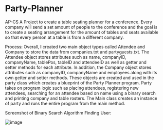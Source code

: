 # Party-Planner

AP-CS A Project to create a table seating planner for a conference. Every company will send a set amount of people to the conference and the goal is to create a seating arrangement for the amount of tables and seats available so that every person at a table is from a different company.

Process: Overall, I created two main object types called Attendee and Company to store the data from companies.txt and partyguests.txt. The Attendee object stores attributes such as name, companyID, companyName, tablePos, tableID and attendeeID as well as getter and setter methods for each attribute. In addition, the Company object stores attributes such as companyID, companyName and employees along with its own getter and setter methods. These objects are created and used in the party class which creates a blueprint of the Party Planner program. Party takes on program logic such as placing attendees, registering new attendees, searching for an attendee based on name using a binary search and printing company and table rosters. The Main class creates an instance of party and runs the entire program from the main method.

Screenshot of Binary Search Algorithm Finding User:

![image](https://github.com/user-attachments/assets/94e96cee-8cd0-4862-b6b0-e3fd32fd25d0)

